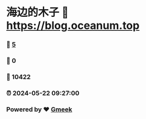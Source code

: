 # 海边的木子 :link: https://blog.oceanum.top 
### :page_facing_up: [5](https://blog.oceanum.top/tag.html) 
### :speech_balloon: 0 
### :hibiscus: 10422 
### :alarm_clock: 2024-05-22 09:27:00 
### Powered by :heart: [Gmeek](https://github.com/Meekdai/Gmeek)
